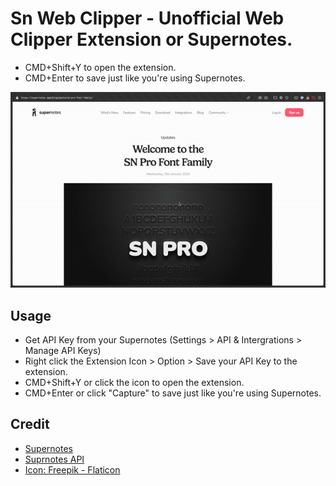 # Sn Web Clipper - Unofficial Web Clipper Extension or Supernotes.

- CMD+Shift+Y to open the extension.
- CMD+Enter to save just like you're using Supernotes.


![Promo](./assets/promogif.gif)


## Usage 
- Get API Key from your Supernotes (Settings > API & Intergrations > Manage API Keys) 
- Right click the Extension Icon > Option > Save your API Key to the extension.
- CMD+Shift+Y or click the icon to open the extension.
- CMD+Enter or click "Capture" to save just like you're using Supernotes.


## Credit
- [Supernotes](https://supernotes.app/)
- [Suprnotes API](https://developer.supernotes.app/api-reference/introduction)
- [Icon: Freepik - Flaticon](https://www.flaticon.com/free-icons/clip)